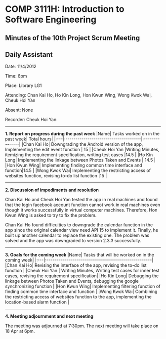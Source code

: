 # COMP 3111H: Introduction to Software Engineering #
## Minutes of the 10th Project Scrum Meeting ##
## Daily Assistant ##

Date:       11/4/2012

Time:       6pm

Place:      Library LG1

Attending:  Chan Kai Ho, Ho Kin Long, Hon Kwun Wing, Wong Kwok Wai, Cheuk Hoi Yan

Absent:   None

Recorder: Cheuk Hoi Yan



---



**1.   Report on progress during the past week**
|Name|       Tasks worked on in the past week|     Total hours|
|:---|:--------------------------------------|:---------------|
|Chan Kai Ho|  Downgrading the Android version of the app, Implementing the edit event function | 15             |
|Cheuk Hoi Yan     |Writing Minutes, itemizing the requirement specification, writing test cases |14.5            |
|Ho Kin Long| Implementing the linkage between Photos Taken and Events    | 14.5           |
|Hon Kwun Wing|  Implementing finding common time interface and function|14.5            |
|Wong Kwok Wai|  Implementing the restricting access of websites function, revising to-do list function    |15              |

---


**2.   Discussion of impediments and resolution**

Chan Kai Ho and Cheuk Hoi Yan tested the app in real machines and found that the login facebook account function cannot work in real machines even though it works successfully in virtual computer machines. Therefore, Hon Kwun Wing is asked to try to fix the problem.

Chan Kai Ho found difficulties to downgrade the calendar function in the app since the original calendar view need API 15 to implement it. Finally, he built up another calendar to replace the existing one. The problem was solved and the app was downgraded to version 2.3.3 successfully.

---


**3.   Goals for the coming week**
|Name|       Tasks that will be worked on in the coming week|
|:---|:-----------------------------------------------------|
|Chan Kai Ho| Revising the interface of the app, revising the to-do list function  |
|Cheuk Hoi Yan | Writing Minutes, Writing test cases for inner test cases, revising the requirement specification|
|Ho Kin Long|  Debugging the linkage between Photos Taken and Events, debugging the google synchronizing function    |
|Hon Kwun Wing| Implementing filtering function of finding common time interface and function  |
|Wong Kwok Wai| Combining the restricting access of websites function to the app, implementing the location-based alarm function |


---


**4.   Meeting adjournment and next meeting**

The meeting was adjourned at 7:30pm. The next meeting will take place on 18 Apr at  6pm.